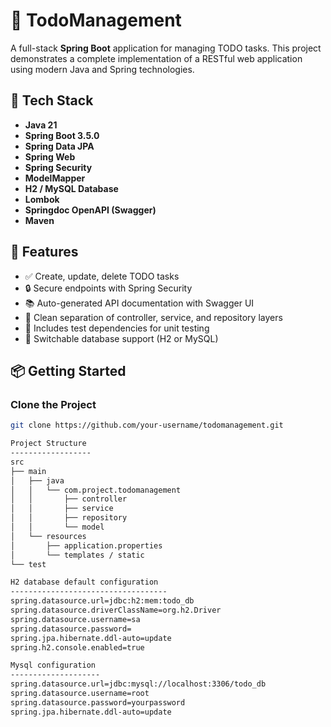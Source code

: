 # 📝 TodoManagement

A full-stack **Spring Boot** application for managing TODO tasks. This project demonstrates a complete implementation of a RESTful web application using modern Java and Spring technologies.

## 🚀 Tech Stack

- **Java 21**
- **Spring Boot 3.5.0**
- **Spring Data JPA**
- **Spring Web**
- **Spring Security**
- **ModelMapper**
- **H2 / MySQL Database**
- **Lombok**
- **Springdoc OpenAPI (Swagger)**
- **Maven**

## 🎯 Features

- ✅ Create, update, delete TODO tasks
- 🔒 Secure endpoints with Spring Security
- 📚 Auto-generated API documentation with Swagger UI
- 🧩 Clean separation of controller, service, and repository layers
- 🧪 Includes test dependencies for unit testing
- 💾 Switchable database support (H2 or MySQL)

## 📦 Getting Started

### Clone the Project

```bash
git clone https://github.com/your-username/todomanagement.git

Project Structure
------------------
src
├── main
│   ├── java
│   │   └── com.project.todomanagement
│   │       ├── controller
│   │       ├── service
│   │       ├── repository
│   │       └── model
│   └── resources
│       ├── application.properties
│       └── templates / static
└── test

H2 database default configuration
-----------------------------------
spring.datasource.url=jdbc:h2:mem:todo_db
spring.datasource.driverClassName=org.h2.Driver
spring.datasource.username=sa
spring.datasource.password=
spring.jpa.hibernate.ddl-auto=update
spring.h2.console.enabled=true

Mysql configuration
--------------------
spring.datasource.url=jdbc:mysql://localhost:3306/todo_db
spring.datasource.username=root
spring.datasource.password=yourpassword
spring.jpa.hibernate.ddl-auto=update


